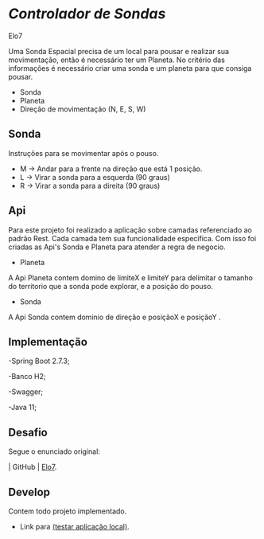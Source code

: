 # _Controlador de Sondas_

Elo7

Uma Sonda Espacial precisa de um local para pousar e realizar sua movimentação, então é necessário ter um Planeta.
No critério das informações é necessário criar uma sonda e um planeta para que consiga pousar.

- Sonda
- Planeta
- Direção de movimentação (N, E, S, W)

## Sonda
Instruções para se movimentar após o pouso.

- M -> Andar para a frente na direção que está 1 posição.
- L -> Virar a sonda para a esquerda (90 graus)
- R -> Virar a sonda para a direita (90 graus)

## Api
Para este projeto foi realizado a aplicação sobre camadas referenciado ao padrão Rest.
Cada camada tem sua funcionalidade especifica. Com isso foi criadas as Api's Sonda e Planeta para atender a regra de negocio.

- Planeta

A Api Planeta contem domino de limiteX e limiteY para delimitar o tamanho do territorio que a sonda pode explorar, e a posição do pouso.

- Sonda

A Api Sonda contem dominio de direção e posiçãoX e posiçãoY .

## Implementação

-Spring Boot 2.7.3;

-Banco H2;

-Swagger;

-Java 11;

## Desafio
Segue o enunciado original:

| GitHub | [Elo7](https://gist.github.com/Danilo1dev/fb8723aa018d59f917c06590b501962d).

## Develop
Contem todo projeto implementado.

- Link para [(testar aplicação local)](http://localhost:8080/controlador-sondas/api/public/swagger-ui/index.html#/).

